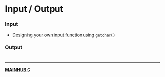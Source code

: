 # Input / Output
### Input
- [Designing your own input function using `getchar()`](CINPUTdesigngetchar.md)

### Output

# 
---
**[MAINHUB C](C)**